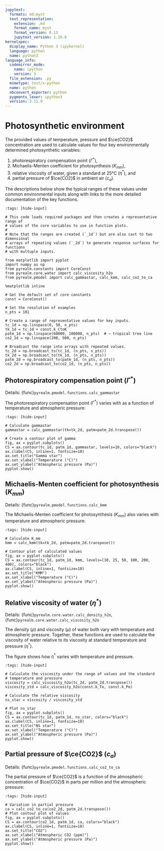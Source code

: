 ```yaml
---
jupytext:
  formats: md:myst
  text_representation:
    extension: .md
    format_name: myst
    format_version: 0.13
    jupytext_version: 1.16.6
kernelspec:
  display_name: Python 3 (ipykernel)
  language: python
  name: python3
language_info:
  codemirror_mode:
    name: ipython
    version: 3
  file_extension: .py
  mimetype: text/x-python
  name: python
  nbconvert_exporter: python
  pygments_lexer: ipython3
  version: 3.11.9
---
```


# Photosynthetic environment

The provided values of temperature, pressure and $\ce{CO2}$ concentration are
used to calculate values for four key environmentally determined photosynthetic
variables:

1. photorespiratory compensation point ($\Gamma^*$),
2. Michaelis-Menten coefficient for photosynthesis ($K_{mm}$),
3. relative viscosity of water, given a standard at 25°C ($\eta^*$), and
4. partial pressure of $\ce{CO2}$ in ambient air ($c_a$).

The descriptions below show the typical ranges of these values under common
environmental inputs along with links to the more detailed documentation of
the key functions.

```{code-cell} ipython3
:tags: [hide-input]

# This code loads required packages and then creates a representative range of
# values of the core variables to use in function plots.
#
# Note that the ranges are created (`_1d`) but are also cast to two dimensional
# arrays of repeating values (`_2d`) to generate response surfaces for functions
# with multuple inputs.

from matplotlib import pyplot
import numpy as np
from pyrealm.constants import CoreConst
from pyrealm.core.water import calc_viscosity_h2o
from pyrealm.pmodel import calc_gammastar, calc_kmm, calc_co2_to_ca

%matplotlib inline

# Get the default set of core constants
const = CoreConst()

# Set the resolution of examples
n_pts = 101

# Create a range of representative values for key inputs.
tc_1d = np.linspace(0, 50, n_pts)
tk_1d = tc_1d + const.k_CtoK
patm_1d = np.linspace(60000, 106000, n_pts)  # ~ tropical tree line
co2_1d = np.linspace(200, 500, n_pts)

# Broadcast the range into arrays with repeated values.
tc_2d = np.broadcast_to(tc_1d, (n_pts, n_pts))
tk_2d = np.broadcast_to(tk_1d, (n_pts, n_pts))
patm_2d = np.broadcast_to(patm_1d, (n_pts, n_pts))
co2_2d = np.broadcast_to(co2_1d, (n_pts, n_pts))
```

## Photorespiratory compensation point ($\Gamma^*$)

Details: {func}`pyrealm.pmodel.functions.calc_gammastar`

The photorespiratory compensation point ($\Gamma^*$) varies with as a function
of temperature and atmospheric pressure:

```{code-cell} ipython3
:tags: [hide-input]

# Calculate gammastar
gammastar = calc_gammastar(tk=tk_2d, patm=patm_2d.transpose())

# Create a contour plot of gamma
fig, ax = pyplot.subplots()
CS = ax.contour(tc_1d, patm_1d, gammastar, levels=10, colors="black")
ax.clabel(CS, inline=1, fontsize=10)
ax.set_title("Gamma star")
ax.set_xlabel("Temperature (°C)")
ax.set_ylabel("Atmospheric pressure (Pa)")
pyplot.show()
```

## Michaelis-Menten coefficient for photosynthesis ($K_{mm}$)

Details: {func}`pyrealm.pmodel.functions.calc_kmm`

The Michaelis-Menten coefficient for photosynthesis ($K_{mm}$) also varies with
temperature and atmospheric pressure:

```{code-cell} ipython3
:tags: [hide-input]

# Calculate K_mm
kmm = calc_kmm(tk=tk_2d, patm=patm_2d.transpose())

# Contour plot of calculated values
fig, ax = pyplot.subplots()
CS = ax.contour(tc_1d, patm_1d, kmm, levels=[10, 25, 50, 100, 200, 400], colors="black")
ax.clabel(CS, inline=1, fontsize=10)
ax.set_title("KMM")
ax.set_xlabel("Temperature (°C)")
ax.set_ylabel("Atmospheric pressure (Pa)")
pyplot.show()
```

## Relative viscosity of water ($\eta^*$)

Details: {func}`pyrealm.core.water.calc_density_h2o`, {func}`pyrealm.core.water.calc_viscosity_h2o`

The density ($\rho$) and viscosity ($\mu$) of water both vary with temperature
and atmospheric pressure. Together, these functions are used to calculate the
viscosity of water relative to its viscosity at standard temperature and
pressure ($\eta^*$).

The figure shows how $\eta^*$ varies with temperature and pressure.

```{code-cell} ipython3
:tags: [hide-input]

# Calculate the viscosity under the range of values and the standard
# temperature and pressure
viscosity = calc_viscosity_h2o(tc_2d, patm_2d.transpose())
viscosity_std = calc_viscosity_h2o(const.k_To, const.k_Po)

# Calculate the relative viscosity
ns_star = viscosity / viscosity_std

# Plot ns_star
fig, ax = pyplot.subplots()
CS = ax.contour(tc_1d, patm_1d, ns_star, colors="black")
ax.clabel(CS, inline=1, fontsize=10)
ax.set_title("NS star")
ax.set_xlabel("Temperature (°C)")
ax.set_ylabel("Atmospheric pressure (Pa)")
pyplot.show()
```

## Partial pressure of $\ce{CO2}$ ($c_a$)

Details: {func}`pyrealm.pmodel.functions.calc_co2_to_ca`

The partial pressure of $\ce{CO2}$ is a function of the atmospheric concentration of
$\ce{CO2}$ in parts per million and the atmospheric pressure:

```{code-cell} ipython3
:tags: [hide-input]

# Variation in partial pressure
ca = calc_co2_to_ca(co2_2d, patm_2d.transpose())
# Plot contour plot of values
fig, ax = pyplot.subplots()
CS = ax.contour(co2_1d, patm_1d, ca, colors="black")
ax.clabel(CS, inline=1, fontsize=10)
ax.set_title("CO2")
ax.set_xlabel("Atmospheric CO2 (ppm)")
ax.set_ylabel("Atmospheric pressure (Pa)")
pyplot.show()
```
